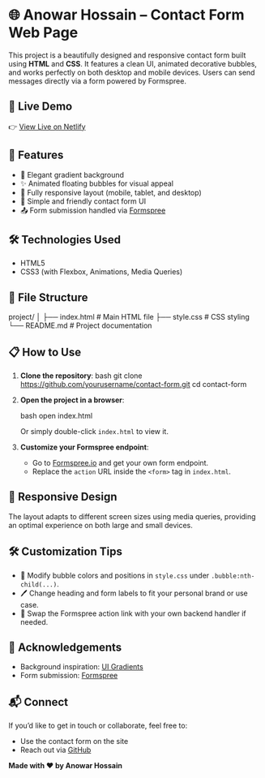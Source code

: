 
# 🌐 Anowar Hossain – Contact Form Web Page

This project is a beautifully designed and responsive contact form built using **HTML** and **CSS**. It features a clean UI, animated decorative bubbles, and works perfectly on both desktop and mobile devices. Users can send messages directly via a form powered by Formspree.

## 🔗 Live Demo

👉 [View Live on Netlify](https://msganowar.netlify.app)

## 🚀 Features

- 🎨 Elegant gradient background
- ✨ Animated floating bubbles for visual appeal
- 📱 Fully responsive layout (mobile, tablet, and desktop)
- 💬 Simple and friendly contact form UI
- 📤 Form submission handled via [Formspree](https://formspree.io)


## 🛠️ Technologies Used

- HTML5
- CSS3 (with Flexbox, Animations, Media Queries)

## 📁 File Structure


project/
│
├── index.html          # Main HTML file
├── style.css           # CSS styling
└── README.md           # Project documentation


## 📋 How to Use

1. **Clone the repository**:
   bash
   git clone https://github.com/yourusername/contact-form.git
   cd contact-form

2. **Open the project in a browser**:

   bash
   open index.html


   Or simply double-click `index.html` to view it.

3. **Customize your Formspree endpoint**:

   * Go to [Formspree.io](https://formspree.io) and get your own form endpoint.
   * Replace the `action` URL inside the `<form>` tag in `index.html`.


## 📱 Responsive Design

The layout adapts to different screen sizes using media queries, providing an optimal experience on both large and small devices.


## 🛠️ Customization Tips

* 🌈 Modify bubble colors and positions in `style.css` under `.bubble:nth-child(...)`.
* 🖊️ Change heading and form labels to fit your personal brand or use case.
* 🔄 Swap the Formspree action link with your own backend handler if needed.

## 🙌 Acknowledgements

* Background inspiration: [UI Gradients](https://uigradients.com)
* Form submission: [Formspree](https://formspree.io)


## 📬 Connect

If you’d like to get in touch or collaborate, feel free to:

* Use the contact form on the site
* Reach out via [GitHub](https://github.com/yourusername)


**Made with ❤️ by Anowar Hossain**


